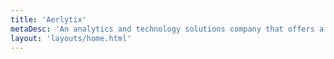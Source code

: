 ```yaml
---
title: 'Aerlytix'
metaDesc: 'An analytics and technology solutions company that offers a wide range of services to the aviation finance industry.'
layout: 'layouts/home.html'
---
```


